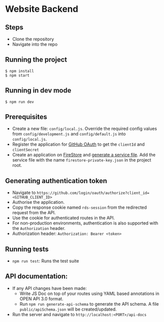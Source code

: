 # Website Backend

## Steps
- Clone the repository
- Navigate into the repo

## Running the project
```shell script
$ npm install
$ npm start 
```

## Running in dev mode
```shell script
$ npm run dev
```

## Prerequisites
- Create a new file: `config/local.js`. Override the required config values from `config/development.js` and `config/default.js` into `config/local.js`.
- Register the application for [GitHub OAuth](https://developer.github.com/apps/building-oauth-apps/authorizing-oauth-apps) to get the `clientId` and `clientSecret`
- Create an application on [FireStore](https://firebase.google.com/docs/firestore) and [generate a service file](https://cloud.google.com/iam/docs/creating-managing-service-account-keys). Add the service file with the name `firestore-private-key.json` in the project root. 

## Generating authentication token
- Navigate to `https://github.com/login/oauth/authorize?client_id=<GITHUB_CLIENT_ID>`
- Authorise the application.
- Copy the response cookie named `rds-session` from the redirected request from the API.
- Use the cookie for authenticated routes in the API.
- For non-production environments, authentication is also supported with the `Authorization` header.
- Authorization header: `Authorization: Bearer <token>`

## Running tests
- `npm run test`: Runs the test suite

## API documentation:
- If any API changes have been made:
    - Write JS Doc on top of your routes using YAML based annotations in OPEN API 3.0 format.
    - Run `npm run generate-api-schema` to generate the API schema. A file `public/apiSchema.json` will be created/updated.
- Run the server and navigate to `http://localhost:<PORT>/api-docs`
